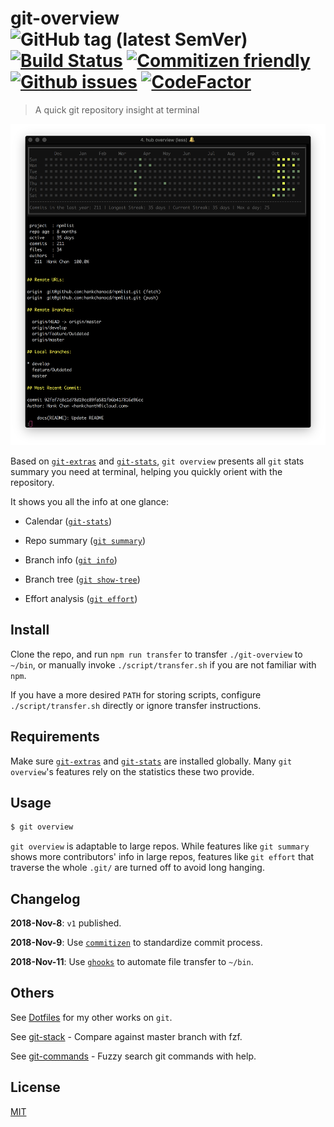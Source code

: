 # git-overview &nbsp;&nbsp; ![GitHub tag (latest SemVer)](https://img.shields.io/github/tag/hankchanocd/git-overview.svg) [![Build Status](https://travis-ci.org/hankchanocd/git-overview.svg?branch=master)](https://travis-ci.org/hankchanocd/git-overview) [![Commitizen friendly](https://img.shields.io/badge/commitizen-friendly-brightgreen.svg)](http://commitizen.github.io/cz-cli/) [![Github issues](https://img.shields.io/github/issues/hankchanocd/git-overview.svg)](https://github.com/hankchanocd/git-overview/issues) [![CodeFactor](https://www.codefactor.io/repository/github/hankchanocd/git-overview/badge)](https://www.codefactor.io/repository/github/hankchanocd/git-overview)

> A quick git repository insight at terminal

<p align="center">
<img alt="demo" width="850" src="https://github.com/hankchanocd/git-overview/blob/master/images/demo.png" />
</p>

Based on [`git-extras`](https://github.com/tj/git-extras/blob/master/Installation.md) and [`git-stats`](https://github.com/IonicaBizau/git-stats), `git overview` presents all `git` stats summary you need at terminal, helping you quickly orient with the repository.

It shows you all the info at one glance:

- Calendar ([`git-stats`](https://github.com/tj/git-extras/blob/master/Installation.md))

- Repo summary ([`git summary`](https://github.com/tj/git-extras/blob/master/Commands.md#git-summary))

- Branch info ([`git info`](https://github.com/tj/git-extras/blob/master/Commands.md#git-info))

- Branch tree ([`git show-tree`](https://github.com/tj/git-extras/blob/master/Commands.md#git-show-tree))

- Effort analysis ([`git effort`](https://github.com/tj/git-extras/blob/master/Commands.md#git-effort))

## Install

Clone the repo, and run `npm run transfer` to transfer `./git-overview` to `~/bin`, or manually invoke `./script/transfer.sh` if you are not familiar with `npm`.

If you have a more desired `PATH` for storing scripts, configure `./script/transfer.sh` directly or ignore transfer instructions.

## Requirements

Make sure [`git-extras`](https://github.com/tj/git-extras/blob/master/Installation.md) and [`git-stats`](https://github.com/IonicaBizau/git-stats) are installed globally. Many `git overview`'s features rely on the statistics these two provide.

## Usage

```bash
$ git overview
```

`git overview` is adaptable to large repos. While features like `git summary` shows more contributors' info in large repos, features like `git effort` that traverse the whole `.git/` are turned off to avoid long hanging.

## Changelog

**2018-Nov-8**: `v1` published.

**2018-Nov-9**: Use [`commitizen`](http://commitizen.github.io/cz-cli/) to standardize commit process.

**2018-Nov-11**: Use [`ghooks`](https://github.com/ghooks-org/ghooks) to automate file transfer to `~/bin`.

## Others

See [Dotfiles](https://gitlab.com/hankchanocd/dotfiles) for my other works on `git`.

See [git-stack](https://github.com/hankchanocd/git-stack) - Compare against master branch with fzf.

See [git-commands](https://github.com/hankchanocd/git-commands) - Fuzzy search git commands with help.

## License

[MIT](./LICENSE)
